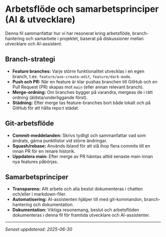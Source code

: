 # Arbetsflöde och samarbetsprinciper (AI & utvecklare)

Denna fil sammanfattar hur vi har resonerat kring arbetsflöde, branch-hantering och samarbete i projektet, baserat på diskussioner mellan utvecklare och AI-assistent.

## Branch-strategi
- **Feature branches:** Varje större funktionalitet utvecklas i en egen branch, t.ex. `feature/axe-create-edit`, `feature/dark-mode`.
- **Push och PR:** När en feature är klar pushas branchen till GitHub och en Pull Request (PR) skapas mot `main` (eller annan relevant branch).
- **Merge-ordning:** Om branches bygger på varandra, mergeas de i rätt ordning (äldsta/underliggande först).
- **Städning:** Efter merge tas feature-branches bort både lokalt och på GitHub för att hålla repo:t städat.

## Git-arbetsflöde
- **Commit-meddelanden:** Skrivs tydligt och sammanfattar vad som ändrats, gärna punktlistor vid större ändringar.
- **Squash/rebase:** Används ibland för att slå ihop flera commits till en innan PR för en renare historik.
- **Uppdatera main:** Efter merge av PR hämtas alltid senaste main innan nya features påbörjas.

## Samarbetsprinciper
- **Transparens:** Allt arbete och alla beslut dokumenteras i chatten och/eller i markdown-filer.
- **Automatisering:** AI-assistenten hjälper till med git-kommandon, branch-hantering och dokumentation.
- **Dokumentation:** Viktiga resonemang, beslut och arbetsflöden dokumenteras i denna fil för framtida utvecklare och AI-assistenter.

---

*Senast uppdaterad: 2025-06-30* 